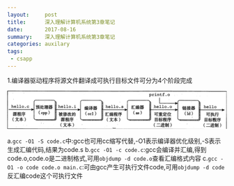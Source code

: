 ```yaml
---
layout:     post
title:      深入理解计算机系统第3章笔记
date:       2017-08-16
summary:    深入理解计算机系统第3章笔记
categories: auxilary
tags:
 - csapp
---
```


1.编译器驱动程序将源文件翻译成可执行目标文件可分为4个阶段完成

<img src="https://raw.githubusercontent.com/3xp10it/pic/master/csapp3-1.png">

a.`gcc -O1 -S code.c`中:gcc也可用cc缩写代替,-O1表示编译器优化级别,-S表示生成汇编代码,结果为code.s
b.`gcc -O1 -c code.c`:gcc会编译并汇编,得到code.o,code.o是二进制格式,可用`objdump -d code.o`查看汇编格式内容
c.`gcc -O1 -o code code.o main.c`:可由gcc产生可执行文件code,可用`objdump -d code`反汇编code这个可执行文件

